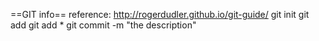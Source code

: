 ==GIT info==
reference: http://rogerdudler.github.io/git-guide/
git init
git add <filename>
git add *
git commit -m "the description"

